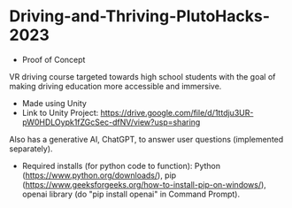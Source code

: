 # Driving-and-Thriving-PlutoHacks-2023
- Proof of Concept

VR driving course targeted towards high school students with the goal of making driving education more accessible and immersive.
- Made using Unity
- Link to Unity Project: https://drive.google.com/file/d/1ttdju3UR-pW0HDLOypk1fZGcSec-dfNV/view?usp=sharing

Also has a generative AI, ChatGPT, to answer user questions (implemented separately).
- Required installs (for python code to function): Python (https://www.python.org/downloads/), pip (https://www.geeksforgeeks.org/how-to-install-pip-on-windows/), openai library (do "pip install openai" in Command Prompt).
